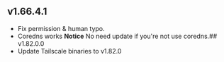 ## v1.66.4.1
- Fix permission & human typo.
- Coredns works
**Notice**
No need update if you're not use coredns.## v1.82.0.0
- Update Tailscale binaries to v1.82.0

